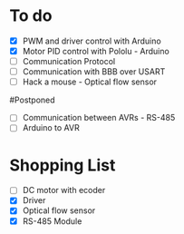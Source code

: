 # To do
- [X] PWM and driver control with Arduino
- [X] Motor PID control with Pololu - Arduino
- [ ] Communication Protocol
- [ ] Communication with BBB over USART
- [ ] Hack a mouse - Optical flow sensor

#Postponed
- [ ] Communication between AVRs - RS-485
- [ ] Arduino to AVR

# Shopping List
- [ ] DC motor with ecoder
- [X] Driver
- [X] Optical flow sensor
- [X] RS-485 Module
